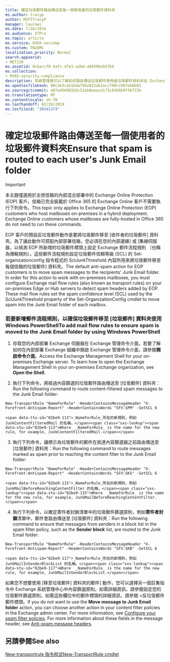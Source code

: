 ```yaml
---
title: 確定垃圾郵件路由傳送至每一個使用者的垃圾郵件資料夾
ms.author: tracyp
author: MSFTTracyP
manager: laurawi
ms.date: 7/16/2016
ms.audience: ITPro
ms.topic: article
ms.service: O365-seccomp
ms.custom: TN2DMC
localization_priority: Normal
search.appverid:
- MET150
ms.assetid: 0cbaccf8-4afc-47e3-a36d-a84598a55fb8
ms.collection:
- M365-security-compliance
description: 系統管理員可以了解如何路由傳送垃圾郵件使用者垃圾郵件資料夾在 Exchange Online Protection。
ms.openlocfilehash: 80c3e3cab1bdaf85e815ab1acc790cc907ebbb91
ms.sourcegitcommit: 48fa456981b5c52ab8aeace173c8366b9f36723b
ms.translationtype: MT
ms.contentlocale: zh-TW
ms.lasthandoff: 02/28/2019
ms.locfileid: "30341374"
---
```

# <a name="ensure-that-spam-is-routed-to-each-users-junk-email-folder"></a><span data-ttu-id="02be9-103">確定垃圾郵件路由傳送至每一個使用者的垃圾郵件資料夾</span><span class="sxs-lookup"><span data-stu-id="02be9-103">Ensure that spam is routed to each user's Junk Email folder</span></span>

> [!IMPORTANT]
> <span data-ttu-id="02be9-p101">本主題僅適用於主控信箱的內部混合部署中的 Exchange Online Protection (EOP) 客戶。信箱已完全裝載於 Office 365 的 Exchange Online 客戶不需要執行下列命令。</span><span class="sxs-lookup"><span data-stu-id="02be9-p101">This topic only applies to Exchange Online Protection (EOP) customers who host mailboxes on-premises in a hybrid deployment. Exchange Online customers whose mailboxes are fully-hosted in Office 365 do not need to run these commands.</span></span> 
  
<span data-ttu-id="02be9-p102">EOP 客戶的預設反垃圾郵件動作是要將垃圾郵件移至 [收件者的垃圾郵件] 資料夾。為了讓此動作可搭配內部部署信箱，您必須在您的內部邊緣] 或 [集線伺服器，以偵測 EOP 所新增的垃圾郵件標頭上設定 Exchange 郵件流程規則 （也稱為傳輸規則）。這些郵件流程規則設定垃圾郵件信賴等級 (SCL) 的 Set-organizationconfig 指令程式的 SclJunkThreshold 內容所用來將垃圾郵件移至每個信箱的垃圾郵件] 資料夾。</span><span class="sxs-lookup"><span data-stu-id="02be9-p102">The default anti-spam action for EOP customers is to move spam messages to the recipients' Junk Email folder. In order for this action to work with on-premises mailboxes, you must configure Exchange mail flow rules (also known as transport rules) on your on-premises Edge or Hub servers to detect spam headers added by EOP. These mail flow rules set the spam confidence level (SCL) used by the SclJunkThreshold property of the Set-OrganizationConfig cmdlet to move spam into the Junk Email folder of each mailbox.</span></span> 
  
### <a name="to-add-mail-flow-rules-to-ensure-spam-is-moved-to-the-junk-email-folder-by-using-windows-powershell"></a><span data-ttu-id="02be9-109">若要新增郵件流程規則，以確保垃圾郵件移至 [垃圾郵件] 資料夾使用 Windows PowerShell</span><span class="sxs-lookup"><span data-stu-id="02be9-109">To add mail flow rules to ensure spam is moved to the Junk Email folder by using Windows PowerShell</span></span>

1. <span data-ttu-id="02be9-p103">存取您的內部部署 Exchange 伺服器在 Exchange 管理命令介面。若要了解如何在內部部署 Exchange 組織中開啟 Exchange 管理命令介面，請參閱**開啟命令介面**。</span><span class="sxs-lookup"><span data-stu-id="02be9-p103">Access the Exchange Management Shell for your on-premises Exchange server. To learn how to open the Exchange Management Shell in your on-premises Exchange organization, see **Open the Shell**.</span></span>
    
2. <span data-ttu-id="02be9-112">執行下列命令，將經過內容篩選的垃圾郵件路由傳送至 [垃圾郵件] 資料夾：</span><span class="sxs-lookup"><span data-stu-id="02be9-112">Run the following command to route content-filtered spam messages to the Junk Email folder:</span></span>
    
  ```
  New-TransportRule "NameForRule" -HeaderContainsMessageHeader "X-Forefront-Antispam-Report" -HeaderContainsWords "SFV:SPM" -SetSCL 6
  ```

    <span data-ttu-id="02be9-113">_NameForRule_所在的新規則，例如 JunkContentFilteredMail 的名稱。</span><span class="sxs-lookup"><span data-stu-id="02be9-113">Where  _NameForRule_ is the name for the new rule, for example, JunkContentFilteredMail.</span></span> 
    
3. <span data-ttu-id="02be9-114">執行下列命令，讓標示為垃圾郵件的郵件在抵達內容篩選器之前路由傳送至 [垃圾郵件] 資料夾：</span><span class="sxs-lookup"><span data-stu-id="02be9-114">Run the following command to route messages marked as spam prior to reaching the content filter to the Junk Email folder:</span></span>
    
  ```
  New-TransportRule "NameForRule" -HeaderContainsMessageHeader "X-Forefront-Antispam-Report" -HeaderContainsWords "SFV:SKS" -SetSCL 6
  ```

    <span data-ttu-id="02be9-115">_NameForRule_所在的新規則，例如 JunkMailBeforeReachingContentFilter 的名稱。</span><span class="sxs-lookup"><span data-stu-id="02be9-115">Where  _NameForRule_ is the name for the new rule, for example, JunkMailBeforeReachingContentFilter.</span></span> 
    
4. <span data-ttu-id="02be9-116">執行下列命令，以確定寄件者封鎖清單中的垃圾郵件篩選原則，例如**寄件者封鎖**清單中，郵件會路由傳送至 [垃圾郵件] 資料夾：</span><span class="sxs-lookup"><span data-stu-id="02be9-116">Run the following command to ensure that messages from senders in a block list in the spam filter policy, such as the **Sender block** list, are routed to the Junk Email folder:</span></span> 
    
  ```
  New-TransportRule "NameForRule" -HeaderContainsMessageHeader "X-Forefront-Antispam-Report" -HeaderContainsWords "SFV:SKB" -SetSCL 6
  ```

    <span data-ttu-id="02be9-117">_NameForRule_所在的新規則，例如 JunkMailInSenderBlockList 的名稱。</span><span class="sxs-lookup"><span data-stu-id="02be9-117">Where  _NameForRule_ is the name for the new rule, for example, JunkMailInSenderBlockList.</span></span> 
    
<span data-ttu-id="02be9-p104">如果您不想要使用 [<b0>移至垃圾郵件] 資料夾的郵件</b0>] 動作，您可以選擇另一個巨集指令中 Exchange 系統管理中心中內容篩選原則。如需詳細資訊，請參閱<b1>設定您的垃圾郵件篩選原則</b1>。如需這些欄位中的郵件標頭的詳細資訊，請參閱 <<c2>反垃圾郵件郵件標頭。</span><span class="sxs-lookup"><span data-stu-id="02be9-p104">If you do not want to use the **Move message to Junk Email folder** action, you can choose another action in your content filter policies in the Exchange admin center. For more information, see [Configure your spam filter policies](configure-your-spam-filter-policies.md). For more information about these fields in the message header, see [Anti-spam message headers](anti-spam-message-headers.md).</span></span>
  
## <a name="see-also"></a><span data-ttu-id="02be9-121">另請參閱</span><span class="sxs-lookup"><span data-stu-id="02be9-121">See also</span></span>

[<span data-ttu-id="02be9-122">New-transportrule 指令程式</span><span class="sxs-lookup"><span data-stu-id="02be9-122">New-TransportRule cmdlet</span></span>](https://technet.microsoft.com/library/bb125138%28v=exchg.160%29.aspx)

